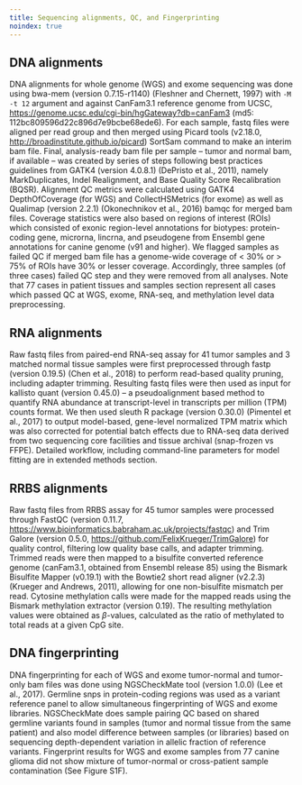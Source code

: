 ```yaml
---
title: Sequencing alignments, QC, and Fingerprinting
noindex: true
---
```


## DNA alignments

DNA alignments for whole genome (WGS) and exome sequencing was done using bwa-mem (version 0.7.15-r1140) (Fleshner and Chernett, 1997) with `-M -t 12` argument and against CanFam3.1 reference genome from UCSC, https://genome.ucsc.edu/cgi-bin/hgGateway?db=canFam3 (md5: 112bc809596d22c896d7e9bcbe68ede6). For each sample, fastq files were aligned per read group and then merged using Picard tools (v2.18.0, http://broadinstitute.github.io/picard) SortSam command to make an interim bam file. Final, analysis-ready bam file per sample – tumor and normal bam, if available – was created by series of steps following best practices guidelines from GATK4 (version 4.0.8.1) (DePristo et al., 2011), namely MarkDuplicates, Indel Realignment, and Base Quality Score Recalibration (BQSR). Alignment QC metrics were calculated using GATK4 DepthOfCoverage (for WGS) and CollectHSMetrics (for exome) as well as Qualimap (version 2.2.1) (Okonechnikov et al., 2016) bamqc for merged bam files. Coverage statistics were also based on regions of interest (ROIs) which consisted of exonic region-level annotations for biotypes: protein-coding gene, microrna, lincrna, and pseudogene from Ensembl gene annotations for canine genome (v91 and higher). We flagged samples as failed QC if merged bam file has a genome-wide coverage of < 30% or > 75% of ROIs have 30% or lesser coverage. Accordingly, three samples (of three cases) failed QC step and they were removed from all analyses. Note that 77 cases in patient tissues and samples section represent all cases which passed QC at WGS, exome, RNA-seq, and methylation level data preprocessing.

## RNA alignments

Raw fastq files from paired-end RNA-seq assay for 41 tumor samples and 3 matched normal tissue samples were first preprocessed through fastp (version 0.19.5) (Chen et al., 2018) to perform read-based quality pruning, including adapter trimming. Resulting fastq files were then used as input for kallisto quant (version 0.45.0) – a pseudoalignment based method to quantify RNA abundance at transcript-level in transcripts per million (TPM) counts format. We then used sleuth R package (version 0.30.0) (Pimentel et al., 2017) to output model-based, gene-level normalized TPM matrix which was also corrected for potential batch effects due to RNA-seq data derived from two sequencing core facilities and tissue archival (snap-frozen vs FFPE). Detailed workflow, including command-line parameters for model fitting are in extended methods section.

## RRBS alignments

Raw fastq files from RRBS assay for 45 tumor samples were processed through FastQC (version 0.11.7, https://www.bioinformatics.babraham.ac.uk/projects/fastqc) and Trim Galore (version 0.5.0,  https://github.com/FelixKrueger/TrimGalore) for quality control, filtering low quality base calls, and adapter trimming. Trimmed reads were then mapped to a bisulfite converted reference genome (canFam3.1, obtained from Ensembl release 85) using the Bismark Bisulfite Mapper (v0.19.1) with the Bowtie2 short read aligner (v2.2.3) (Krueger and Andrews, 2011), allowing for one non-bisulfite mismatch per read. Cytosine methylation calls were made for the mapped reads using the Bismark methylation extractor (version 0.19). The resulting methylation values were obtained as $\beta$-values, calculated as the ratio of methylated to total reads at a given CpG site.

## DNA fingerprinting

DNA fingerprinting for each of WGS and exome tumor-normal and tumor-only bam files was done using NGSCheckMate tool (version 1.0.0) (Lee et al., 2017). Germline snps in protein-coding regions was used as a variant reference panel to allow simultaneous fingerprinting of WGS and exome libraries. NGSCheckMate does sample pairing QC based on shared germline variants found in samples (tumor and normal tissue from the same patient) and also model difference between samples (or libraries) based on sequencing depth-dependent variation in allelic fraction of reference variants. Fingerprint results for WGS and exome samples from 77 canine glioma did not show mixture of tumor-normal or cross-patient sample contamination (See Figure S1F). 
